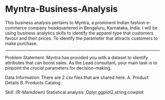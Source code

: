 # Myntra-Business-Analysis
This business analysis pertains to Myntra, a prominent Indian fashion e-commerce company headquartered in Bengaluru, Karnataka, India.
I will be using business analytics skills to identify the apparel type that customers favour and their prices. 
To identify the parameter that attracts customers to make purchase.
-------------------------------- -------------------------------- -------------------------------- --------------------------------

Problem Statement: Myntra has provided you with a dataset to identify attributes that can boost sales. As the Lead consultant, your main task is to pinpoint the crucial parameters for decision-making.

Data Information:
There are 2 csv files that are shared here.
A. Product Details
B. Products Catalog

Skill :(R-Markdown)
Statistical analysis ,Dplyr,ggplot2,string,cowplot









